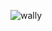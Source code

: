 ![wally](https://user-images.githubusercontent.com/80055312/114176603-47af8880-9933-11eb-94b7-fa9997901b98.jpg)
